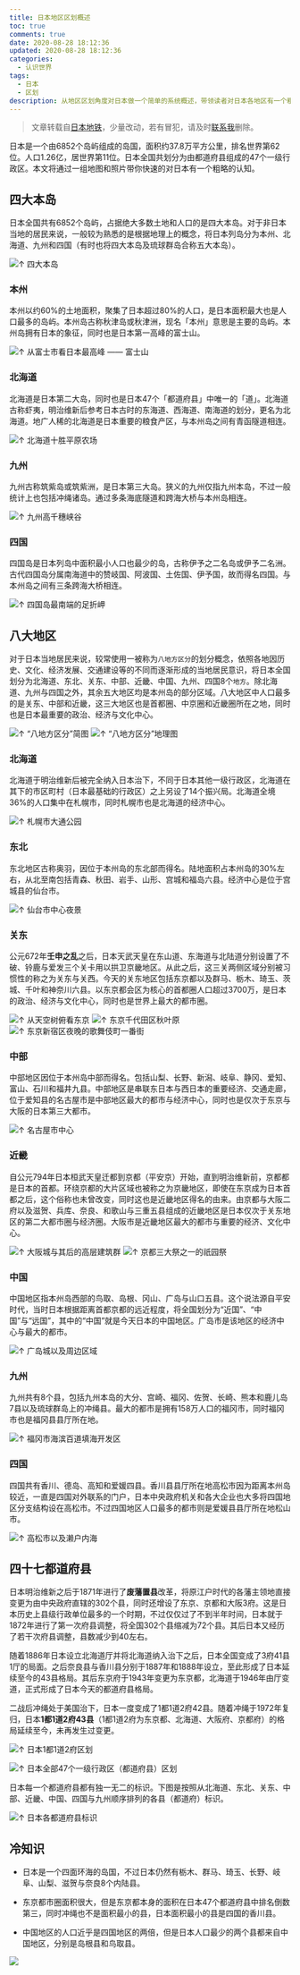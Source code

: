 ```yaml
---
title: 日本地区区划概述
toc: true
comments: true
date: 2020-08-28 18:12:36
updated: 2020-08-28 18:12:36
categories:
  - 认识世界
tags:
  - 日本
  - 区划
description: 从地区区划角度对日本做一个简单的系统概述，带领读者对日本各地区有一个粗略的认知。
---
```


> 文章转载自[日本地铁](http://jpmetro.com/picture/basic-introduction-of-japan.html)，少量改动，若有冒犯，请及时[联系我](mailto://zdqdj@qq.com)删除。

日本是一个由6852个岛屿组成的岛国，面积约37.8万平方公里，排名世界第62位。人口1.26亿，居世界第11位。日本全国共划分为由都道府县组成的47个一级行政区。本文将通过一组地图和照片带你快速的对日本有一个粗略的认知。

## 四大本岛

日本全国共有6852个岛屿，占据绝大多数土地和人口的是四大本岛。对于非日本当地的居民来说，一般较为熟悉的是根据地理上的概念，将日本列岛分为本州、北海道、九州和四国（有时也将四大本岛及琉球群岛合称五大本岛）。

![↑ 四大本岛](001_sidabendao_001.png)

### 本州

本州以约60%的土地面积，聚集了日本超过80%的人口，是日本面积最大也是人口最多的岛屿。本州岛古称秋津岛或秋津洲，现名「本州」意思是主要的岛屿。本州岛拥有日本的象征，同时也是日本第一高峰的富士山。

![↑ 从富士市看日本最高峰 —— 富士山](001_sidabendao_002.jpg)

### 北海道

北海道是日本第二大岛，同时也是日本47个「都道府县」中唯一的「道」。北海道古称虾夷，明治维新后参考日本古时的东海道、西海道、南海道的划分，更名为北海道。地广人稀的北海道是日本重要的粮食产区，与本州岛之间有青函隧道相连。

![↑ 北海道十胜平原农场](001_sidabendao_003.jpg)

### 九州

九州古称筑紫岛或筑紫洲，是日本第三大岛。狭义的九州仅指九州本岛，不过一般统计上也包括冲绳诸岛。通过多条海底隧道和跨海大桥与本州岛相连。

![↑ 九州高千穗峡谷](001_sidabendao_004.jpg)

### 四国

四国岛是日本列岛中面积最小人口也最少的岛，古称伊予之二名岛或伊予二名洲。古代四国岛分属南海道中的赞岐国、阿波国、土佐国、伊予国，故而得名四国。与本州岛之间有三条跨海大桥相连。

![↑ 四国岛最南端的足折岬](001_sidabendao_005.jpg)

## 八大地区

对于日本当地居民来说，较常使用一被称为`八地方区分`的划分概念，依照各地因历史、文化、经济发展、交通建设等的不同而逐渐形成的当地居民意识，将日本全国划分为北海道、东北、关东、中部、近畿、中国、九州、四国8个`地方`。除北海道、九州与四国之外，其余五大地区均是本州岛的部分区域。八大地区中人口最多的是关东、中部和近畿，这三大地区也是首都圈、中京圈和近畿圈所在之地，同时也是日本最重要的政治、经济与文化中心。

![↑ “八地方区分”简图](002_badadiqu_001.png)
![↑ “八地方区分”地理图](002_badadiqu_002.png)

### 北海道

北海道于明治维新后被完全纳入日本治下，不同于日本其他一级行政区，北海道在其下的市区町村（日本最基础的行政区）之上另设了14个振兴局。北海道全境36%的人口集中在札幌市，同时札幌市也是北海道的经济中心。

![↑ 札幌市大通公园](002_badadiqu_003.jpg)

### 东北

东北地区古称奥羽，因位于本州岛的东北部而得名。陆地面积占本州岛的30%左右，从北至南包括青森、秋田、岩手、山形、宫城和福岛六县。经济中心是位于宫城县的仙台市。

![↑ 仙台市中心夜景](002_badadiqu_004.jpg)

### 关东

公元672年**壬申之乱**之后，日本天武天皇在东山道、东海道与北陆道分别设置了不破、铃鹿与爱发三个关卡用以拱卫京畿地区。从此之后，这三关两侧区域分别被习惯性的称之为关东与关西。今天的关东地区包括东京都以及群马、栃木、琦玉、茨城、千叶和神奈川六县。以东京都会区为核心的首都圈人口超过3700万，是日本的政治、经济与文化中心，同时也是世界上最大的都市圈。

![↑ 从天空树俯看东京](002_badadiqu_005.jpg)
![↑ 东京千代田区秋叶原](002_badadiqu_006.jpg)
![↑ 东京新宿区夜晚的歌舞伎町一番街](002_badadiqu_007.jpg)

### 中部

中部地区因位于本州岛中部而得名。包括山梨、长野、新潟、岐阜、静冈、爱知、富山、石川和福井九县。中部地区是串联东日本与西日本的重要经济、交通走廊，位于爱知县的名古屋市是中部地区最大的都市与经济中心，同时也是仅次于东京与大阪的日本第三大都市。

![↑ 名古屋市中心](002_badadiqu_008.jpg)

### 近畿

自公元794年日本桓武天皇迁都到京都（平安京）开始，直到明治维新前，京都都是日本的首都。环绕京都的大片区域也被称之为京畿地区，即使在东京成为日本首都之后，这个俗称也未曾改变，同时这也是近畿地区得名的由来。由京都与大阪二府以及滋贺、兵库、奈良、和歌山与三重五县组成的近畿地区是日本仅次于关东地区的第二大都市圈与经济圈。大阪市是近畿地区最大的都市与重要的经济、文化中心。

![↑ 大阪城与其后的高层建筑群](002_badadiqu_009.jpg)
![↑ 京都三大祭之一的祇园祭](002_badadiqu_010.jpg)

### 中国

中国地区指本州岛西部的鸟取、岛根、冈山、广岛与山口五县。这个说法源自平安时代，当时日本根据距离首都京都的远近程度，将全国划分为“近国”、“中国”与“远国”，其中的“中国”就是今天日本的中国地区。广岛市是该地区的经济中心与最大的都市。

![↑ 广岛城以及周边区域](002_badadiqu_011.jpg)

### 九州

九州共有8个县，包括九州本岛的大分、宫崎、福冈、佐贺、长崎、熊本和鹿儿岛7县以及琉球群岛上的冲绳县。最大的都市是拥有158万人口的福冈市，同时福冈市也是福冈县县厅所在地。

![↑ 福冈市海滨百道填海开发区](002_badadiqu_012.jpg)

### 四国

四国共有香川、德岛、高知和爱媛四县。香川县县厅所在地高松市因为距离本州岛较近，一直是四国对外联系的门户，日本中央政府机关和各大企业也大多将四国地区分支结构设在高松市。不过四国地区人口最多的都市则是爱媛县县厅所在地松山市。

![↑ 高松市以及濑户内海](002_badadiqu_013.jpg)

## 四十七都道府县

日本明治维新之后于1871年进行了**废藩置县**改革，将原江户时代的各藩主领地直接变更为由中央政府直辖的302个县，同时还增设了东京、京都和大阪3府。这是日本历史上县级行政单位最多的一个时期，不过仅仅过了不到半年时间，日本就于1872年进行了第一次府县调整，将全国302个县缩减为72个县。其后日本又经历了若干次府县调整，县数减少到40左右。

随着1886年日本设立北海道厅并将北海道纳入治下之后，日本全国变成了3府41县1厅的局面。之后奈良县与香川县分别于1887年和1888年设立，至此形成了日本延续至今的43县格局。其后东京府于1943年变更为东京都，北海道于1946年由厅变道，正式形成了日本今天的都道府县格局。

二战后冲绳处于美国治下，日本一度变成了1都1道2府42县。随着冲绳于1972年复归，日本**1都1道2府43县**（1都1道2府为东京都、北海道、大阪府、京都府）的格局延续至今，未再发生过变更。

![↑ 日本1都1道2府区划](003_dudaofuxian_001.png)

![↑ 日本全部47个一级行政区（都道府县）区划](003_dudaofuxian_002.png)

日本每一个都道府县都有独一无二的标识。下图是按照从北海道、东北、关东、中部、近畿、中国、四国与九州顺序排列的各县（都道府）标识。

![↑ 日本各都道府县标识](003_dudaofuxian_003.png)

## 冷知识

- 日本是一个四面环海的岛国，不过日本仍然有栃木、群马、琦玉、长野、岐阜、山梨、滋贺与奈良8个内陆县。

- 东京都市圈面积很大，但是东京都本身的面积在日本47个都道府县中排名倒数第三，同时冲绳也不是面积最小的县，日本面积最小的县是四国的香川县。

- 中国地区的人口近乎是四国地区的两倍，但是日本人口最少的两个县都来自中国地区，分别是岛根县和鸟取县。

![](004_lengzhishi_001.png)
